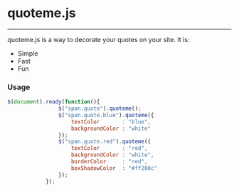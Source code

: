 <h1>quoteme.js</h1>
<hr/>
<p>
quoteme.js is a way to decorate your quotes on your site. It is:
</p>
<ul>
 <li>Simple</li>
 <li>Fast</li>
 <li>Fun</li>
</ul>

<h3>Usage</h3>

```javascript
$(document).ready(function(){
                $("span.quote").quoteme();
                $("span.quote.blue").quoteme({
                    textColor       : "blue",
                    backgroundColor : "white"
                });
                $("span.quote.red").quoteme({
                    textColor       : "red",
                    backgroundColor : "white",
                    borderColor     : "red",
                    boxShadowColor  : "#ff208c"
                });
            });
```